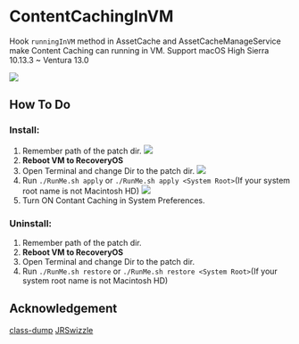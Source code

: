 #  ContentCachingInVM
Hook `runningInVM` method in AssetCache and AssetCacheManageService make Content Caching can running in VM.
Support macOS High Sierra 10.13.3 ~ Ventura 13.0

![](https://github.com/falafalafala1668/ContentCachingInVM/blob/master/Screenshots/s.gif)

## How To Do
### Install: 
1. Remember path of the patch dir.
![](https://github.com/falafalafala1668/ContentCachingInVM/blob/master/Screenshots/ins1.gif)
2. **Reboot VM to RecoveryOS**
3. Open Terminal and change Dir to the patch dir.
![](https://github.com/falafalafala1668/ContentCachingInVM/blob/master/Screenshots/ins3.gif)
4. Run `./RunMe.sh apply` or `./RunMe.sh apply <System Root>`(If your system root name is not Macintosh HD) 
![](https://github.com/falafalafala1668/ContentCachingInVM/blob/master/Screenshots/ins4.gif)
5. Turn ON Contant Caching in System Preferences.

### Uninstall: 
1. Remember path of the patch dir.
2. **Reboot VM to RecoveryOS**
3. Open Terminal and change Dir to the patch dir.
4. Run `./RunMe.sh restore` or `./RunMe.sh restore <System Root>`(If your system root name is not Macintosh HD) 

## Acknowledgement
[class-dump](https://github.com/nygard/class-dump)
[JRSwizzle](https://github.com/rentzsch/jrswizzle)

